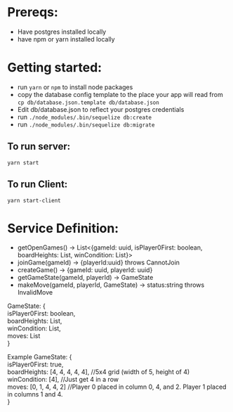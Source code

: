 # Prereqs:
- Have postgres installed locally
- have npm or yarn installed locally

# Getting started:
- run `yarn` or `npm` to install node packages
- copy the database config template to the place your app will read from `cp db/database.json.template db/database.json`
- Edit db/database.json to reflect your postgres credentials
- run `./node_modules/.bin/sequelize db:create`
- run `./node_modules/.bin/sequelize db:migrate`


## To run server:
`yarn start`

## To run Client:
`yarn start-client`

# Service Definition:
- getOpenGames() -> List<{gameId: uuid, isPlayer0First: boolean, boardHeights: List<int>, winCondition: List<int>}>
- joinGame(gameId) -> {playerId:uuid} throws CannotJoin
- createGame() -> {gameId: uuid, playerId: uuid}
- getGameState(gameId, playerId) -> GameState
- makeMove(gameId, playerId, GameState) -> status:string throws InvalidMove


GameState: {  
  isPlayer0First: boolean,  
  boardHeights: List<int>,  
  winCondition: List<int>,  
  moves: List<int>  
}


Example GameState: {  
  isPlayer0First: true,  
  boardHeights: [4, 4, 4, 4, 4], //5x4 grid (width of 5, height of 4)  
  winCondition: [4], //Just get 4 in a row  
  moves: [0, 1, 4, 4, 2] //Player 0 placed in column 0, 4, and 2. Player 1 placed in columns 1 and 4.  
}  
